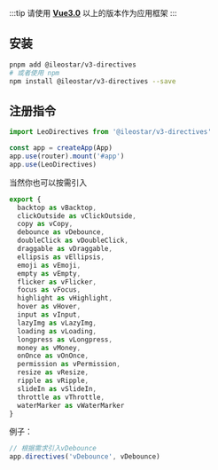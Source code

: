 :::tip
请使用 [**Vue3.0**](https://cn.vuejs.org/) 以上的版本作为应用框架
:::

## 安装

```bash
pnpm add @ileostar/v3-directives
# 或者使用 npm
npm install @ileostar/v3-directives --save
```

## 注册指令

```typescript {1,5}
import LeoDirectives from '@ileostar/v3-directives'

const app = createApp(App)
app.use(router).mount('#app')
app.use(LeoDirectives)
```

当然你也可以按需引入

```typescript
export {
  backtop as vBacktop,
  clickOutside as vClickOutside,
  copy as vCopy,
  debounce as vDebounce,
  doubleClick as vDoubleClick,
  draggable as vDraggable,
  ellipsis as vEllipsis,
  emoji as vEmoji,
  empty as vEmpty,
  flicker as vFlicker,
  focus as vFocus,
  highlight as vHighlight,
  hover as vHover,
  input as vInput,
  lazyImg as vLazyImg,
  loading as vLoading,
  longpress as vLongpress,
  money as vMoney,
  onOnce as vOnOnce,
  permission as vPermission,
  resize as vResize,
  ripple as vRipple,
  slideIn as vSlideIn,
  throttle as vThrottle,
  waterMarker as vWaterMarker
}
```

例子：

```typescript
// 根据需求引入vDebounce
app.directives('vDebounce', vDebounce)
```
